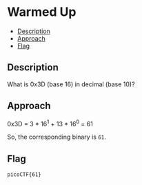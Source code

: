 # Warmed Up

- [Description](#description)
- [Approach](#approach)
- [Flag](#flag)

## Description

What is 0x3D (base 16) in decimal (base 10)?

## Approach

0x3D = 3 * 16<sup>1</sup> + 13 * 16<sup>0</sup> = 61

So, the corresponding binary is `61`.

## Flag

`picoCTF{61}`
